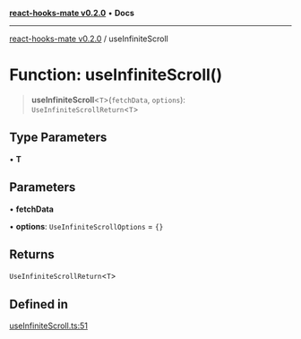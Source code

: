 [**react-hooks-mate v0.2.0**](../README.md) • **Docs**

***

[react-hooks-mate v0.2.0](../README.md) / useInfiniteScroll

# Function: useInfiniteScroll()

> **useInfiniteScroll**\<`T`\>(`fetchData`, `options`): `UseInfiniteScrollReturn`\<`T`\>

## Type Parameters

• **T**

## Parameters

• **fetchData**

• **options**: `UseInfiniteScrollOptions` = `{}`

## Returns

`UseInfiniteScrollReturn`\<`T`\>

## Defined in

[useInfiniteScroll.ts:51](https://github.com/guestDI/hooks-mate/blob/7fcffaab145279ba879492f8d016e618100679c0/src/hooks/useInfiniteScroll.ts#L51)
